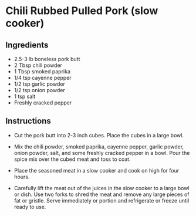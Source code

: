 # Chili Rubbed Pulled Pork (slow cooker)

## Ingredients

- 2.5-3 lb boneless pork butt
- 2 Tbsp chili powder
- 1 Tbsp smoked paprika
- 1/4 tsp cayenne pepper
- 1/2 tsp garlic powder
- 1/2 tsp onion powder
- 1 tsp salt 
- Freshly cracked pepper

## Instructions

- Cut the pork butt into 2-3 inch cubes. Place the cubes in a large bowl.

- Mix the chili powder, smoked paprika, cayenne pepper, garlic powder, onion powder, salt, and some freshly cracked pepper in a bowl. Pour the spice mix over the cubed meat and toss to coat.

- Place the seasoned meat in a slow cooker and cook on high for four hours.

- Carefully lift the meat out of the juices in the slow cooker to a large bowl or dish. Use two forks to shred the meat and remove any large pieces of fat or gristle. Serve immediately or portion and refrigerate or freeze until ready to use.




